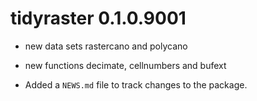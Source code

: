 # tidyraster 0.1.0.9001

* new data sets rastercano and polycano

* new functions decimate, cellnumbers and bufext

* Added a `NEWS.md` file to track changes to the package.



